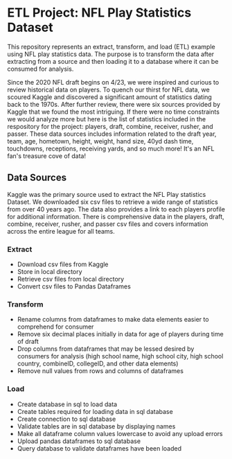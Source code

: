 # ETL Project: NFL Play Statistics Dataset

This repository represents an extract, transform, and load (ETL) example using NFL play statistics data. The purpose is to transform the data after extracting from a source and then loading it to a database where it can be consumed for analysis. 

Since the 2020 NFL draft begins on 4/23, we were inspired and curious to review historical data on players. To quench our thirst for NFL data, we scoured Kaggle and discovered a significant amount of statistics dating back to the 1970s. After further review, there were six sources provided by Kaggle that we found the most intriguing. If there were no time constraints we would analyze more but here is the list of statistics included in the respository for the project: players, draft, combine, receiver, rusher, and passer. These data sources includes information related to the draft year, team, age, hometown, height, weight, hand size, 40yd dash time, touchdowns, receptions, receiving yards, and so much more! It's an NFL fan's treasure cove of data! 


## Data Sources

Kaggle was the primary source used to extract the NFL Play statistics Dataset. We downloaded six csv files to retrieve a wide range of statistics from over 40 years ago. The data also provides a link to each players profile for additional information. There is comprehensive data in the players, draft, combine, receiver, rusher, and passer csv files and covers information across the entire league for all teams. 

### Extract

* Download csv files from Kaggle
* Store in local directory
* Retrieve csv files from local directory
* Convert csv files to Pandas Dataframes

### Transform

* Rename columns from dataframes to make data elements easier to comprehend for consumer
* Remove six decimal places initially in data for age of players during time of draft
* Drop columns from dataframes that may be lessed desired by consumers for analysis (high school name, high school city, high school country, combineID, collegeID, and other data elements)
* Remove null values from rows and columns of dataframes

### Load

* Create database in sql to load data
* Create tables required for loading data in sql database
* Create connection to sql database
* Validate tables are in sql database by displaying names
* Make all dataframe column values lowercase to avoid any upload errors
* Upload pandas dataframes to sql database
* Query database to validate dataframes have been loaded






